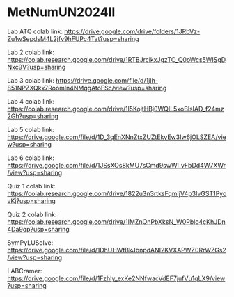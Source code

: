 # MetNumUN2024II

Lab ATQ colab link: https://drive.google.com/drive/folders/1JRbVz-Zu1wSepdsM4L2jfv9hFUPc4Tat?usp=sharing

Lab 2 colab link: https://colab.research.google.com/drive/1RTBJrcikxJgzTO_Q0oWcs5WISgDNxc9V?usp=sharing

Lab 3 colab link: https://drive.google.com/file/d/1jIh-851NPZXQkx7Roomln4NMqgAtoFSc/view?usp=sharing

Lab 4 colab link: https://colab.research.google.com/drive/1l5KojtHBj0WQIL5xoBlsIAD_f24mz2Gh?usp=sharing

Lab 5 colab link: https://drive.google.com/file/d/1D_3qEnXNnZtxZUZtEkyEw3Iw6jOLSZEA/view?usp=sharing

Lab 6 colab link: https://drive.google.com/file/d/1JSsXOs8kMU7sCmd9swWl_vFbDd4W7XWr/view?usp=sharing

Quiz 1 colab link: https://colab.research.google.com/drive/1822u3n3rtksFqmIjV4p3IvGST1PyovKj?usp=sharing

Quiz 2 colab link: https://colab.research.google.com/drive/1IMZnQnPbXksN_W0Pblo4cKhJDn4Da9qp?usp=sharing

SymPyLUSolve: https://drive.google.com/file/d/1DhUHWtBkJbnpdANI2KVXAPWZ0RrWZGs2/view?usp=sharing

LABCramer: https://drive.google.com/file/d/1FzhIy_exKe2NNfwacVdEF7jufVu1qLX9/view?usp=sharing
